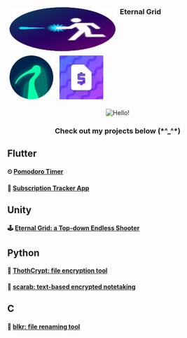 <div style="display: flex;">
  <img src="eternalGridIcon.png" alt="Eternal Grid: Top-down shooter made in Unity" width='100' height='100' style="flex: 1; margin: 5px;">
  <h3 style="flex: 1; margin: 5px;">Eternal Grid</h3>
</div>
<img src="thothlogo.png" alt="ThothCrypt: folder encryption in Python" width='100' height='100' style="flex: 1; margin: 5px;">
<img src="icon.png" alt="Subscription Tracker app in Flutter" width='100' height='100' style="flex: 1; margin: 5px;">

<p align="center"> 
    <img width="150" height="150" src="https://github.com/desolaterobot/desolaterobot/assets/74480017/3bf46139-413e-48a8-8ee9-6a7ed9225226" alt="Hello!"> 
</p> 

<h3 align="center"><b>
Check out my projects below (*^_^*)
</b></h3>

## Flutter
#### ⏲ [Pomodoro Timer](https://desolaterobot.github.io/pomodoro/#/)
#### 💸 [Subscription Tracker App](https://play.google.com/store/apps/details?id=com.desolate.substracker)

## Unity
#### 🕹 [Eternal Grid: a Top-down Endless Shooter](http://desolaterobot.itch.io/eternal-grid)

## Python
#### 🔐 [ThothCrypt: file encryption tool](https://github.com/desolaterobot/thoth)
#### 📝 [scarab: text-based encrypted notetaking](https://github.com/desolaterobot/scarab)

## C
#### 📁 [blkr: file renaming tool](https://github.com/desolaterobot/blkr)
